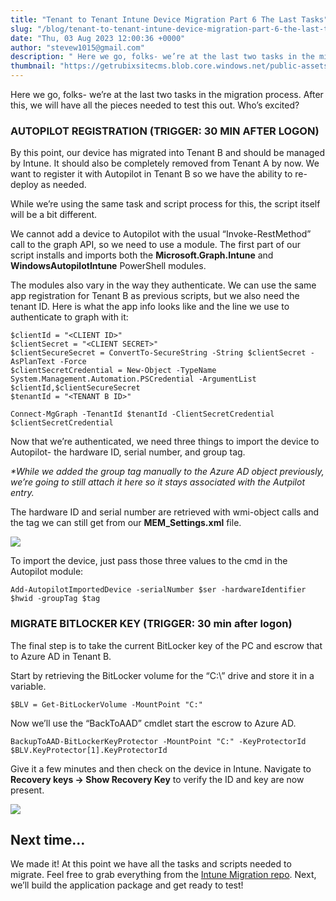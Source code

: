 ```yaml
---
title: "Tenant to Tenant Intune Device Migration Part 6 The Last Tasks"
slug: "/blog/tenant-to-tenant-intune-device-migration-part-6-the-last-tasks"
date: "Thu, 03 Aug 2023 12:00:36 +0000"
author: "stevew1015@gmail.com"
description: " Here we go, folks- we’re at the last two tasks in the migration process. After this, we will have all the pieces needed to test this out. Who’s excited?AUTOPILOT REGISTRATION (TRIGGER: 30 MIN AFTER LOGON)By this point, our device has migrated into Tenant B and should"
thumbnail: "https://getrubixsitecms.blob.core.windows.net/public-assets/content/v1/logo512.png"
---
```


Here we go, folks- we’re at the last two tasks in the migration process. After this, we will have all the pieces needed to test this out. Who’s excited?

### **AUTOPILOT REGISTRATION (TRIGGER: 30 MIN AFTER LOGON)**

By this point, our device has migrated into Tenant B and should be managed by Intune. It should also be completely removed from Tenant A by now. We want to register it with Autopilot in Tenant B so we have the ability to re-deploy as needed.

While we’re using the same task and script process for this, the script itself will be a bit different.

We cannot add a device to Autopilot with the usual “Invoke-RestMethod” call to the graph API, so we need to use a module. The first part of our script installs and imports both the **Microsoft.Graph.Intune** and **WindowsAutopilotIntune** PowerShell modules.

The modules also vary in the way they authenticate. We can use the same app registration for Tenant B as previous scripts, but we also need the tenant ID. Here is what the app info looks like and the line we use to authenticate to graph with it:

```
$clientId = "<CLIENT ID>"
$clientSecret = "<CLIENT SECRET>"
$clientSecureSecret = ConvertTo-SecureString -String $clientSecret -AsPlanText -Force
$clientSecretCredential = New-Object -TypeName System.Management.Automation.PSCredential -ArgumentList $clientId,$clientSecureSecret
$tenantId = "<TENANT B ID>"

Connect-MgGraph -TenantId $tenantId -ClientSecretCredential $clientSecretCredential
```

Now that we’re authenticated, we need three things to import the device to Autopilot- the hardware ID, serial number, and group tag.

_\*While we added the group tag manually to the Azure AD object previously, we’re going to still attach it here so it stays associated with the Autpilot entry._

The hardware ID and serial number are retrieved with wmi-object calls and the tag we can still get from our **MEM\_Settings.xml** file.

![](https://getrubixsitecms.blob.core.windows.net/public-assets/content/v1/5dd365a31aa1fd743bc30b8e/e6b7c77e-8ace-4173-b106-71da2ef262e4/Screenshot+2023-08-02+at+2.11.17+PM.png)

To import the device, just pass those three values to the cmd in the Autopilot module:

```
Add-AutopilotImportedDevice -serialNumber $ser -hardwareIdentifier $hwid -groupTag $tag
```

### **MIGRATE BITLOCKER KEY (TRIGGER: 30 min after logon)**

The final step is to take the current BitLocker key of the PC and escrow that to Azure AD in Tenant B.

Start by retrieving the BitLocker volume for the “C:\\” drive and store it in a variable.

```
$BLV = Get-BitLockerVolume -MountPoint "C:"
```

Now we’ll use the “BackToAAD” cmdlet start the escrow to Azure AD.

```
BackupToAAD-BitLockerKeyProtector -MountPoint "C:" -KeyProtectorId $BLV.KeyProtector[1].KeyProtectorId
```

Give it a few minutes and then check on the device in Intune. Navigate to **Recovery keys -> Show Recovery Key** to verify the ID and key are now present.

![](https://getrubixsitecms.blob.core.windows.net/public-assets/content/v1/5dd365a31aa1fd743bc30b8e/1b2dfa71-3a4d-477d-a5e3-7bee31128881/1.jpg)

Next time…
----------

We made it! At this point we have all the tasks and scripts needed to migrate. Feel free to grab everything from the [Intune Migration repo](https://github.com/stevecapacity/IntuneMigration). Next, we’ll build the application package and get ready to test!
